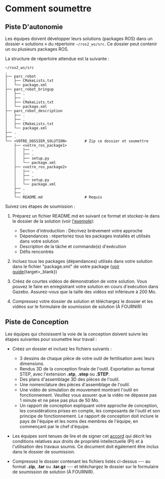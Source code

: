 # Comment soumettre

## Piste D'autonomie

Les équipes doivent développer leurs solutions (packages ROS) dans un dossier « solutions » du répertoire `~/ros2_ws/src`. Ce dossier peut contenir un ou plusieurs packages ROS.

La structure de répertoire attendue est la suivante :

```
~/ros2_ws/src
.
├── parc_robot
│   ├── CMakeLists.txt
│   └── package.xml
├── parc_robot_bringup
│   ├── .
│   ├── .
│   ├── CMakeLists.txt
│   └── package.xml
├── parc_robot_description
│   ├── .
│   ├── .
│   ├── CMakeLists.txt
│   └── package.xml
├── .
├── .
└── <VOTRE_DOSSIER_SOLUTION>        # Zip ce dossier et soumettre
    ├── <votre_ros_package1>
    │   ├── .
    │   ├── .
    │   ├── setup.py
    │   └── package.xml
    ├── <votre_ros_package2>
    │   ├── .
    │   ├── .
    │   ├── setup.py
    │   └── package.xml
    ├── .
    ├── .
    └── README.md                   # Requis
```
Suivez ces étapes de soumission :

1. Préparez un fichier README.md en suivant ce format et stockez-le dans le dossier de la solution (voir [l'exemple](https://github.com/PARC-Robotics/PARC2025-Engineers-League/blob/main/resources/sample-submission-readme.md)):
     * Section d'introduction : Décrivez brièvement votre approche
     * Dépendances : répertoriez tous les packages installés et utilisés dans votre solution
     * Description de la tâche et commande(s) d'exécution
     * Défis rencontrés

2. Incluez tous les packages (dépendances) utilisés dans votre solution dans le fichier "package.xml" de votre package ([voir guide](https://docs.ros.org/en/jazzy/Tutorials/Intermediate/Rosdep.html){target=_blank})

3. Créez de courtes vidéos de démonstration de votre solution. Vous pouvez le faire en enregistrant votre solution en cours d'exécution dans Gazebo. Assurez-vous que la taille des vidéos est inférieure à 200 Mo.

4. Compressez votre dossier de solution et téléchargez le dossier et les vidéos sur le formulaire de soumission de solution (À FOURNIR)

<!-- 4. Compressez votre dossier de solution et téléchargez le dossier et les vidéos sur le [formulaire de soumission de solution](https://forms.gle/GwE7Tzm9FpYzUVQX9). -->

## Piste de Conception

Les équipes qui choisissent la voie de la conception doivent suivre les étapes suivantes pour soumettre leur travail :

* Créez un dossier et incluez les fichiers suivants :
    * 3 dessins de chaque pièce de votre outil de fertilisation avec leurs dimensions.
    * Rendus 3D de la conception finale de l'outil. Exportation au format STEP, avec l'extension **.stp**, **.step** ou **.STEP**.
    * Des plans d'assemblage 3D des pièces de l'outil.
    * Une nomenclature des pièces d'assemblage de l'outil.
    * Une vidéo de simulation de mouvement montrant l'outil en fonctionnement. Veuillez vous assurer que la vidéo ne dépasse pas 1 minute et ne pèse pas plus de 50 Mo.
    * Un rapport de conception expliquant votre approche de conception, les considérations prises en compte, les composants de l'outil et son principe de fonctionnement. Le rapport de conception doit inclure le pays de l'équipe et les noms des membres de l'équipe, en commençant par le chef d'équipe.

* Les équipes sont tenues de lire et de signer cet [accord](https://github.com/PARC-Robotics/PARC2025-Engineers-League/blob/main/resources/PARC-Eng-League-Agreement.pdf) qui décrit les conditions relatives aux droits de propriété intellectuelle (PI) et à l'utilisation des travaux soumis. Ce document doit également être inclus dans le dossier de soumission.

* Compressez le dossier contenant les fichiers listés ci-dessus --- au format **.zip**, **.tar** ou **.tar.gz** --- et téléchargez le dossier sur le formulaire de soumission de solution (À FOURNIR).